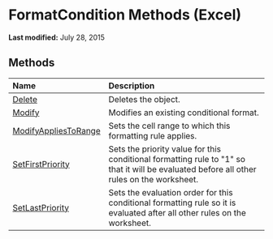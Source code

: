 
# FormatCondition Methods (Excel)

 **Last modified:** July 28, 2015


## Methods



|**Name**|**Description**|
|:-----|:-----|
| [Delete](37bc4259-9b1a-adda-5839-a19972011ec2.md)|Deletes the object.|
| [Modify](a0dec05c-898d-87c9-9413-9182d31f6ed0.md)|Modifies an existing conditional format.|
| [ModifyAppliesToRange](a5d3566c-3b2a-5df1-b174-4cdc0ec1f1ab.md)|Sets the cell range to which this formatting rule applies.|
| [SetFirstPriority](53870387-996e-48e3-5159-7d5bb4614bcf.md)|Sets the priority value for this conditional formatting rule to "1" so that it will be evaluated before all other rules on the worksheet.|
| [SetLastPriority](fd6263a1-e67f-f4e8-2423-1601f73bdd5c.md)|Sets the evaluation order for this conditional formatting rule so it is evaluated after all other rules on the worksheet.|
